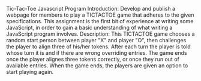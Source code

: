 Tic-Tac-Toe Javascript Program
      Introduction:
Develop and publish a webpage for members to play a TICTACTOE game that adheres to the given specifications. This	assignment is the first bit of experience at writing some JavaScript, in order to gain a basic understanding of what writing a JavaScript	program involves.
			Description:
This TICTACTOE game chooses a random start person between player "X" and	player "O", then challenges the player to align	three of his/her tokens. After each turn the player is told whose turn it is and if there are wrong	overriding entries. The game ends once the player alignes three tokens correctly, or once they run out of	available entries. When the game ends, the players are given an option to start playing again.
